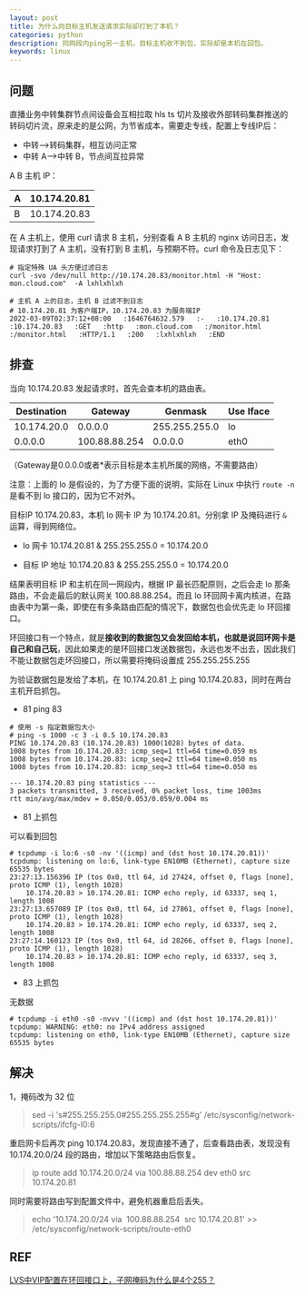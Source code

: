 ```yaml
---
layout: post
title: 为什么向目标主机发送请求实际却打到了本机？
categories: python
description: 同网段内ping另一主机，目标主机收不到包，实际却是本机在回包。
keywords: linux
---
```


## 问题

直播业务中转集群节点间设备会互相拉取 hls ts 切片及接收外部转码集群推送的转码切片流，原来走的是公网，为节省成本，需要走专线，配置上专线IP后：

 - 中转-->转码集群，相互访问正常
 - 中转 A-->中转 B，节点间互拉异常

A B 主机 IP：

| A | 10.174.20.81 |
|---|--------------|
| B | 10.174.20.83 |

在 A 主机上，使用 curl 请求 B 主机，分别查看 A B 主机的 nginx 访问日志，发现请求打到了 A 主机，没有打到 B 主机，与预期不符。curl 命令及日志见下：

```shell
# 指定特殊 UA 头方便过滤日志
curl -svo /dev/null http://10.174.20.83/monitor.html -H "Host: mon.cloud.com"  -A lxhlxhlxh

# 主机 A 上的日志，主机 B 过滤不到日志
# 10.174.20.81 为客户端IP，10.174.20.83 为服务端IP
2022-03-09T02:37:12+08:00   :1646764632.579   :-   :10.174.20.81   :10.174.20.83   :GET   :http   :mon.cloud.com   :/monitor.html   :/monitor.html   :HTTP/1.1   :200   :lxhlxhlxh   :END
```

## 排查

当向 10.174.20.83 发起请求时，首先会查本机的路由表。

| Destination | Gateway       | Genmask       | Use Iface |
|-------------|---------------|---------------|-----------|
| 10.174.20.0 | 0.0.0.0       | 255.255.255.0 | lo        |
| 0.0.0.0     | 100.88.88.254 | 0.0.0.0       | eth0      |

（Gateway是0.0.0.0或者*表示目标是本主机所属的网络，不需要路由）

注意：上面的 lo 是假设的，为了方便下面的说明，实际在 Linux 中执行 `route -n` 是看不到 lo 接口的，因为它不对外。

目标IP 10.174.20.83，本机 lo 网卡 IP 为 10.174.20.81。分别拿 IP 及掩码进行 `&` 运算，得到网络位。

 - lo 网卡 10.174.20.81 & 255.255.255.0 = 10.174.20.0

 - 目标 IP 地址 10.174.20.83 & 255.255.255.0 = 10.174.20.0

结果表明目标 IP 和主机在同一网段内，根据 IP 最长匹配原则，之后会走 lo 那条路由，不会走最后的默认网关 100.88.88.254。而且 lo 环回网卡离内核进，在路由表中为第一条，即使在有多条路由匹配的情况下，数据包也会优先走 lo 环回接口。

环回接口有一个特点，就是**接收到的数据包又会发回给本机，也就是说回环网卡是自己和自己玩**，因此如果走的是环回接口发送数据包，永远也发不出去，因此我们不能让数据包走环回接口，所以需要将掩码设置成 255.255.255.255

为验证数据包是发给了本机，在 10.174.20.81 上 ping 10.174.20.83，同时在两台主机开启抓包。

 - 81 ping 83

```shell
# 使用 -s 指定数据包大小
# ping -s 1000 -c 3 -i 0.5 10.174.20.83       
PING 10.174.20.83 (10.174.20.83) 1000(1028) bytes of data.
1008 bytes from 10.174.20.83: icmp_seq=1 ttl=64 time=0.059 ms
1008 bytes from 10.174.20.83: icmp_seq=2 ttl=64 time=0.050 ms
1008 bytes from 10.174.20.83: icmp_seq=3 ttl=64 time=0.050 ms

--- 10.174.20.83 ping statistics ---
3 packets transmitted, 3 received, 0% packet loss, time 1003ms
rtt min/avg/max/mdev = 0.050/0.053/0.059/0.004 ms
```

 - 81 上抓包

可以看到回包

```shell
# tcpdump -i lo:6 -s0 -nv '((icmp) and (dst host 10.174.20.81))' 
tcpdump: listening on lo:6, link-type EN10MB (Ethernet), capture size 65535 bytes
23:27:13.156396 IP (tos 0x0, ttl 64, id 27424, offset 0, flags [none], proto ICMP (1), length 1028)
    10.174.20.83 > 10.174.20.81: ICMP echo reply, id 63337, seq 1, length 1008
23:27:13.657089 IP (tos 0x0, ttl 64, id 27861, offset 0, flags [none], proto ICMP (1), length 1028)
    10.174.20.83 > 10.174.20.81: ICMP echo reply, id 63337, seq 2, length 1008
23:27:14.160123 IP (tos 0x0, ttl 64, id 28266, offset 0, flags [none], proto ICMP (1), length 1028)
    10.174.20.83 > 10.174.20.81: ICMP echo reply, id 63337, seq 3, length 1008
```

 - 83 上抓包

无数据

```shell
# tcpdump -i eth0 -s0 -nvvv '((icmp) and (dst host 10.174.20.81))'   
tcpdump: WARNING: eth0: no IPv4 address assigned
tcpdump: listening on eth0, link-type EN10MB (Ethernet), capture size 65535 bytes
```

## 解决

1，掩码改为 32 位

> sed -i 's#255.255.255.0#255.255.255.255#g' /etc/sysconfig/network-scripts/ifcfg-l0:6

重启网卡后再次 ping 10.174.20.83，发现直接不通了，后查看路由表，发现没有 10.174.20.0/24 段的路由，增加以下策略路由后恢复。

> ip route add 10.174.20.0/24 via 100.88.88.254 dev eth0 src 10.174.20.81

同时需要将路由写到配置文件中，避免机器重启后丢失。

> echo '10.174.20.0/24 via  100.88.88.254  src 10.174.20.81' >> /etc/sysconfig/network-scripts/route-eth0


## REF

[LVS中VIP配置在环回接口上，子网掩码为什么是4个255？](https://blog.csdn.net/SmallCatBaby/article/details/89876508)
